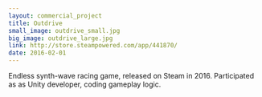 ```yaml
---
layout: commercial_project
title: Outdrive
small_image: outdrive_small.jpg
big_image: outdrive_large.jpg
link: http://store.steampowered.com/app/441870/
date: 2016-02-01
---
```

<!-- Feb 2016 – May 2016 -->
Endless synth-wave racing game, released on Steam in 2016.
Participated as as Unity developer, coding gameplay logic.